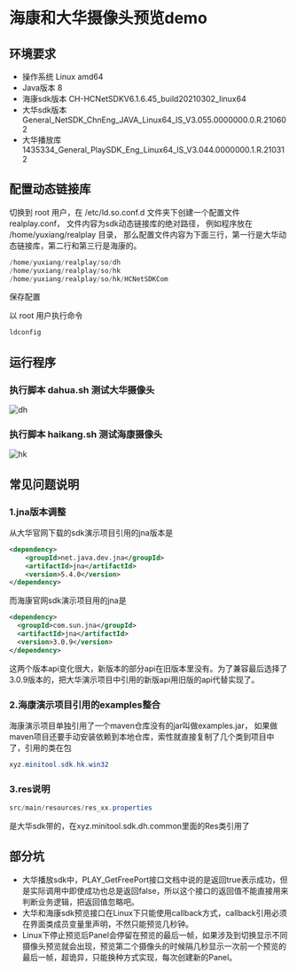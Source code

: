 # 海康和大华摄像头预览demo

## 环境要求
- 操作系统 Linux amd64 
- Java版本   8
- 海康sdk版本  CH-HCNetSDKV6.1.6.45_build20210302_linux64
- 大华sdk版本  General_NetSDK_ChnEng_JAVA_Linux64_IS_V3.055.0000000.0.R.210602
- 大华播放库   1435334_General_PlaySDK_Eng_Linux64_IS_V3.044.0000000.1.R.210312

## 配置动态链接库

切换到 root 用户，在 /etc/ld.so.conf.d 文件夹下创建一个配置文件 realplay.conf，
文件内容为sdk动态链接库的绝对路径，
例如程序放在 /home/yuxiang/realplay 目录，
那么配置文件内容为下面三行，第一行是大华动态链接库，第二行和第三行是海康的。

```java
/home/yuxiang/realplay/so/dh
/home/yuxiang/realplay/so/hk
/home/yuxiang/realplay/so/hk/HCNetSDKCom
```

保存配置

以 root 用户执行命令

```java
ldconfig
```

## 运行程序

### 执行脚本 dahua.sh 测试大华摄像头

![dh](https://github.com/codezyx/hikvision-dahua-sdk-realplay/blob/master/dh.jpg)

### 执行脚本 haikang.sh 测试海康摄像头

![hk](https://github.com/codezyx/hikvision-dahua-sdk-realplay/blob/master/hk.jpg)

## 常见问题说明
### 1.jna版本调整
从大华官网下载的sdk演示项目引用的jna版本是
```xml
<dependency>
    <groupId>net.java.dev.jna</groupId>
    <artifactId>jna</artifactId>
    <version>5.4.0</version>
</dependency>
```
而海康官网sdk演示项目用的jna是

```xml
<dependency>
  <groupId>com.sun.jna</groupId>
  <artifactId>jna</artifactId>
  <version>3.0.9</version>
</dependency>
```

这两个版本api变化很大，新版本的部分api在旧版本里没有。为了兼容最后选择了3.0.9版本的，把大华演示项目中引用的新版api用旧版的api代替实现了。

### 2.海康演示项目引用的examples整合
海康演示项目单独引用了一个maven仓库没有的jar叫做examples.jar，
如果做maven项目还要手动安装依赖到本地仓库，索性就直接复制了几个类到项目中了，引用的类在包
```java
xyz.minitool.sdk.hk.win32
```

### 3.res说明
```java
src/main/resources/res_xx.properties
```
是大华sdk带的，在xyz.minitool.sdk.dh.common里面的Res类引用了

## 部分坑
- 大华播放sdk中，PLAY_GetFreePort接口文档中说的是返回true表示成功，但是实际调用中即使成功也总是返回false，所以这个接口的返回值不能直接用来判断业务逻辑，把返回值忽略吧。
- 大华和海康sdk预览接口在Linux下只能使用callback方式，callback引用必须在界面类成员变量里声明，不然只能预览几秒钟。
- Linux下停止预览后Panel会停留在预览的最后一帧，如果涉及到切换显示不同摄像头预览就会出现，预览第二个摄像头的时候隔几秒显示一次前一个预览的最后一帧，超诡异，只能换种方式实现，每次创建新的Panel。

